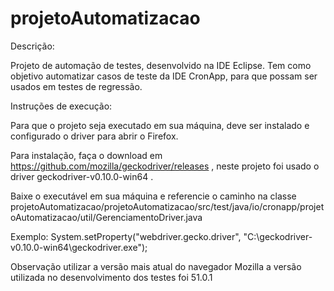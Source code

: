 # projetoAutomatizacao

Descrição:

Projeto de automação de testes, desenvolvido na IDE Eclipse.
Tem como objetivo automatizar casos de teste da IDE CronApp, para que possam ser usados em testes de regressão.


Instruções de execução:

Para que o projeto seja executado em sua máquina, deve ser instalado e configurado o driver para abrir o Firefox.

Para instalação, faça o download em https://github.com/mozilla/geckodriver/releases , neste projeto foi usado o driver 
geckodriver-v0.10.0-win64 .

Baixe o executável em sua máquina e referencie o caminho na classe 
projetoAutomatizacao/projetoAutomatizacao/src/test/java/io/cronapp/projetoAutomatizacao/util/GerenciamentoDriver.java

Exemplo:
System.setProperty("webdriver.gecko.driver", "C:\\geckodriver-v0.10.0-win64\\geckodriver.exe");

Observação utilizar a versão mais atual do navegador Mozilla a versão utilizada no desenvolvimento dos testes foi 51.0.1
